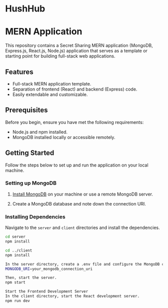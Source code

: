 # HushHub
# MERN Application

This repository contains a Secret Sharing MERN application (MongoDB, Express.js, React.js, Node.js) application that serves as a template or starting point for building full-stack web applications.

## Features

- Full-stack MERN application template.
- Separation of frontend (React) and backend (Express) code.
- Easily extendable and customizable.

## Prerequisites

Before you begin, ensure you have met the following requirements:

- Node.js and npm installed.
- MongoDB installed locally or accessible remotely.

## Getting Started

Follow the steps below to set up and run the application on your local machine.

### Setting up MongoDB

1. [Install MongoDB](https://docs.mongodb.com/manual/installation/) on your machine or use a remote MongoDB server.

2. Create a MongoDB database and note down the connection URI.

### Installing Dependencies

Navigate to the `server` and `client` directories and install the dependencies.

```bash
cd server
npm install

cd ../client
npm install

In the server directory, create a .env file and configure the MongoDB connection URI.
MONGODB_URI=your_mongodb_connection_uri

Then, start the server.
npm start

Start the Frontend Development Server
In the client directory, start the React development server.
npm run dev
